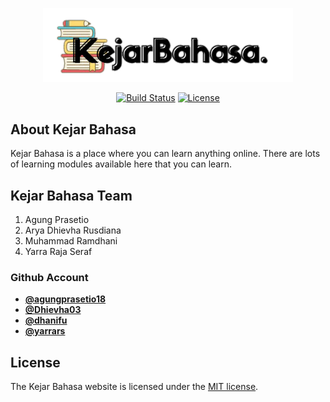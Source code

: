 <p align="center"><a href="#"><img src="public/admin/assets/images/kejarbahasa.png" width="400"></a></p>

<p align="center">
<a href="https://travis-ci.org/laravel/framework"><img src="https://travis-ci.org/laravel/framework.svg" alt="Build Status"></a>
<a href="https://packagist.org/packages/laravel/framework"><img src="https://poser.pugx.org/laravel/framework/license.svg" alt="License"></a>
</p>

## About Kejar Bahasa

Kejar Bahasa ​​is a place where you can learn anything online. There are lots of learning modules available here that you can learn.

## Kejar Bahasa Team

1. Agung Prasetio
2. Arya Dhievha Rusdiana
3. Muhammad Ramdhani
4. Yarra Raja Seraf

### Github Account

-   **[@agungprasetio18](https://github.com/agungprasetio18)**
-   **[@Dhievha03](https://github.com/Dhievha03)**
-   **[@dhanifu](https://github.com/dhanifu)**
-   **[@yarrars](https://github.com/yarrars)**

## License

The Kejar Bahasa website is licensed under the [MIT license](https://opensource.org/licenses/MIT).
